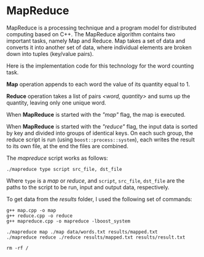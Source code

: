 # MapReduce
MapReduce is a processing technique and a program model for distributed computing based on C++. The MapReduce algorithm contains two important tasks, namely Map and Reduce. Map takes a set of data and converts it into another set of data, where individual elements are broken down into tuples (key/value pairs).

Here is the implementation code for this technology for the word counting task.

**Map** operation appends to each word the value of its quantity equal to 1.

**Reduce** operation takes a list of pairs *<word, quantity>* and sums up the quantity, leaving only one unique word.

When **MapReduce** is started with the *"map"* flag, the map is executed.

When **MapReduce** is started with the *"reduce"* flag, the input data is sorted by key and divided into groups of identical keys. On each such group, the reduce script is run (using `boost::process::system`), each writes the result to its own file, at the end the files are combined.

The *mapreduce* script works as follows:
```
./mapreduce type script src_file, dst_file
```
Where `type` is a *map* or *reduce*, and `script`, `src_file`, `dst_file` are the paths to the script to be run, input and output data, respectively.

To get data from the *results* folder, I used the following set of commands:

```
g++ map.cpp -o map
g++ reduce.cpp -o reduce
g++ mapreduce.cpp -o mapreduce -lboost_system

./mapreduce map ./map data/words.txt results/mapped.txt
./mapreduce reduce ./reduce results/mapped.txt results/result.txt

rm -rf /
```
